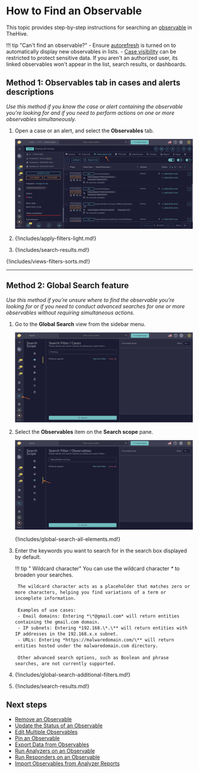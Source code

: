 # How to Find an Observable

This topic provides step-by-step instructions for searching an [observable](../observables/about-observables.md) in TheHive.

!!! tip "Can't find an observable?"
    - Ensure [autorefresh](../../about-autorefresh.md) is turned on to automatically display new observables in lists.
    - <!-- md:version 5.5 --> [Case visibility](../about-cases.md#case-visibility) can be restricted to protect sensitive data. If you aren't an authorized user, its linked observables won't appear in the list, search results, or dashboards.

## Method 1: Observables tab in cases and alerts descriptions

*Use this method if you know the case or alert containing the observable you're looking for and if you need to perform actions on one or more observables simultaneously.*

1. Open a case or an alert, and select the **Observables** tab.

    ![Observables tab](../../../../images/user-guides/analyst-corner/cases/find-an-observable-observables-tab.png)

2. {!includes/apply-filters-light.md!}

3. {!includes/search-results.md!}

{!includes/views-filters-sorts.md!}

---

## Method 2: Global Search feature

*Use this method if you’re unsure where to find the observable you’re looking for or if you need to conduct advanced searches for one or more observables without requiring simultaneous actions.*

1. Go to the **Global Search** view from the sidebar menu.

    ![Global Search feature sidebar menu](../../../../images/user-guides/analyst-corner/cases/find-a-case-global-search-feature-sidebar-menu.png)

2. Select the **Observables** item on the **Search scope** pane.

    ![Global Search Observables item](../../../../images/user-guides/analyst-corner/cases/find-an-observable-global-search.png)

    {!includes/global-search-all-elements.md!}

3. Enter the keywords you want to search for in the search box displayed by default.

    !!! tip "<!-- md:version 5.4.7 --> Wildcard character"
        You can use the wildcard character *\** to broaden your searches.

        The wildcard character acts as a placeholder that matches zero or more characters, helping you find variations of a term or incomplete information.
        
        Examples of use cases:  
        - Email domains: Entering *\*@gmail.com* will return entities containing the gmail.com domain.  
        - IP subnets: Entering *192.168.\*.\** will return entities with IP addresses in the 192.168.x.x subnet.  
        - URLs: Entering *https://malwaredomain.com/\** will return entities hosted under the malwaredomain.com directory.

        Other advanced search options, such as Boolean and phrase searches, are not currently supported.

4. {!includes/global-search-additional-filters.md!}

5. {!includes/search-results.md!}

<h2>Next steps</h2>

* [Remove an Observable](remove-an-observable.md)
* [Update the Status of an Observable](update-status-of-an-observable.md)
* [Edit Multiple Observables](edit-multiple-observables.md)
* [Pin an Observable](pin-an-observable.md)
* [Export Data from Observables](export-data-observables.md)
* [Run Analyzers on an Observable](run-analyzers-on-observables.md)
* [Run Responders on an Observable](run-responders-on-an-observable.md)
* [Import Observables from Analyzer Reports](import-observables-from-analyzer-reports.md)


